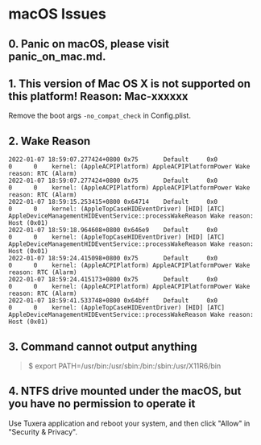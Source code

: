 # macOS Issues

## 0. Panic on macOS, please visit panic_on_mac.md.

## 1. This version of Mac OS X is not supported on this platform! Reason: Mac-xxxxxx

Remove the boot args `-no_compat_check` in Config.plist.

## 2. Wake Reason

```console
2022-01-07 18:59:07.277424+0800 0x75       Default     0x0                  0      0    kernel: (AppleACPIPlatform) AppleACPIPlatformPower Wake reason: RTC (Alarm)
2022-01-07 18:59:07.277424+0800 0x75       Default     0x0                  0      0    kernel: (AppleACPIPlatform) AppleACPIPlatformPower Wake reason: RTC (Alarm)
2022-01-07 18:59:15.253415+0800 0x64714    Default     0x0                  0      0    kernel: (AppleTopCaseHIDEventDriver) [HID] [ATC] AppleDeviceManagementHIDEventService::processWakeReason Wake reason: Host (0x01)
2022-01-07 18:59:18.964608+0800 0x646e9    Default     0x0                  0      0    kernel: (AppleTopCaseHIDEventDriver) [HID] [ATC] AppleDeviceManagementHIDEventService::processWakeReason Wake reason: Host (0x01)
2022-01-07 18:59:24.415098+0800 0x75       Default     0x0                  0      0    kernel: (AppleACPIPlatform) AppleACPIPlatformPower Wake reason: RTC (Alarm)
2022-01-07 18:59:24.415173+0800 0x75       Default     0x0                  0      0    kernel: (AppleACPIPlatform) AppleACPIPlatformPower Wake reason: RTC (Alarm)
2022-01-07 18:59:41.533748+0800 0x64bff    Default     0x0                  0      0    kernel: (AppleTopCaseHIDEventDriver) [HID] [ATC] AppleDeviceManagementHIDEventService::processWakeReason Wake reason: Host (0x01)
```

## 3. Command cannot output anything

> $ export PATH=/usr/bin:/usr/sbin:/bin:/sbin:/usr/X11R6/bin

## 4. NTFS drive mounted under the macOS, but you have no permission to operate it

Use Tuxera application and reboot your system, and then click "Allow" in "Security & Privacy".
